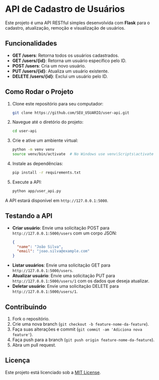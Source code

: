 
# API de Cadastro de Usuários

Este projeto é uma API RESTful simples desenvolvida com **Flask** para o cadastro, atualização, remoção e visualização de usuários.

## Funcionalidades
- **GET /users**: Retorna todos os usuários cadastrados.
- **GET /users/{id}**: Retorna um usuário específico pelo ID.
- **POST /users**: Cria um novo usuário.
- **PUT /users/{id}**: Atualiza um usuário existente.
- **DELETE /users/{id}**: Exclui um usuário pelo ID.

## Como Rodar o Projeto

1. Clone este repositório para seu computador:
   ```bash
   git clone https://github.com/SEU_USUARIO/user-api.git
   ```

2. Navegue até o diretório do projeto:
   ```bash
   cd user-api
   ```

3. Crie e ative um ambiente virtual:
   ```bash
   python -m venv venv
   source venv/bin/activate  # No Windows use venv\Scripts\activate
   ```

4. Instale as dependências:
   ```bash
   pip install -r requirements.txt
   ```

5. Execute a API:
   ```bash
   python app/user_api.py
   ```

A API estará disponível em `http://127.0.0.1:5000`.

## Testando a API

- **Criar usuário**: Envie uma solicitação POST para `http://127.0.0.1:5000/users` com um corpo JSON:
  ```json
  {
    "name": "João Silva",
    "email": "joao.silva@example.com"
  }
  ```
- **Listar usuários**: Envie uma solicitação GET para `http://127.0.0.1:5000/users`.
- **Atualizar usuário**: Envie uma solicitação PUT para `http://127.0.0.1:5000/users/1` com os dados que deseja atualizar.
- **Deletar usuário**: Envie uma solicitação DELETE para `http://127.0.0.1:5000/users/1`.

## Contribuindo

1. Fork o repositório.
2. Crie uma nova branch (`git checkout -b feature-nome-da-feature`).
3. Faça suas alterações e commit (`git commit -am 'Adiciona nova feature'`).
4. Faça push para a branch (`git push origin feature-nome-da-feature`).
5. Abra um pull request.

## Licença

Este projeto está licenciado sob a [MIT License](LICENSE).
